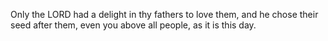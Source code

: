 Only the LORD had a delight in thy fathers to love them, and he chose their seed after them, even you above all people, as it is this day.

